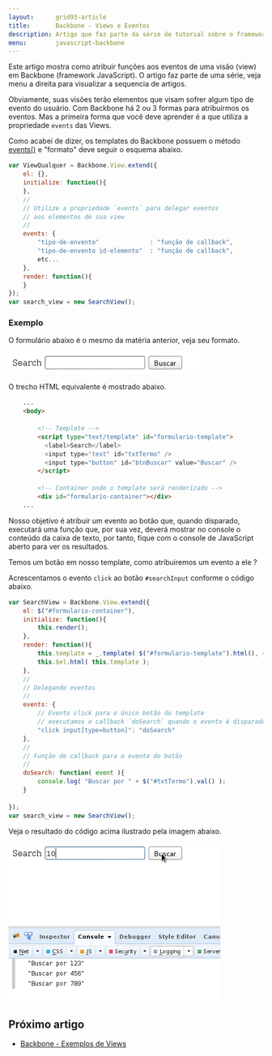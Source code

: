 ```yaml
---
layout:      grid93-article
title:       Backbone - Views e Eventos
description: Artigo que faz parte da série de tutorial sobre o framework Backbone (JavaSCcript) e que demonstra, de forma prática, como trabalhar com eventos nas Views.
menu:        javascript-backbone
---
```


Este artigo mostra como atribuir funções aos eventos de uma visão (view) em Backbone (framework JavaScript). O artigo
faz parte de uma série, veja menu a direita para visualizar a sequencia de artigos.

Obviamente, suas visões terão elementos que visam sofrer algum tipo de evento do usuário. Com Backbone há 2 ou 3 formas
para atribuírmos os eventos. Mas a primeira forma que você deve aprender é a que utiliza a propriedade `events` das Views.

Como acabei de dizer, os templates do Backbone possuem o método 
[events()](http://backbonejs.org/#View-delegateEvents "link-externo") e "formato" deve seguir o esquema abaixo.

```javascript
var ViewQualquer = Backbone.View.extend({
    el: {},
    initialize: function(){
    },
    //
    // Utilize a propriedade `events` para delegar eventos
    // aos elementos de sua view
    //
    events: {
        "tipo-de-envento"              : "função de callback",
        "tipo-de-envento id-elemento"  : "função de callback",
        etc...
    },
    render: function(){
    }
});
var search_view = new SearchView();
```



### Exemplo

O formulário abaixo é o mesmo da matéria anterior, veja seu formato.

![](formulario-web.png)

O trecho HTML equivalente é mostrado abaixo.

```html
    ...
    <body>

        <!-- Template -->
        <script type="text/template" id="formulario-template">
          <label>Search</label>
          <input type="text" id="txtTermo" />
          <input type="button" id="btnBuscar" value="Buscar" />
        </script>

        <!-- Container onde o template será renderizado -->
        <div id="formulario-container"></div>
    ...
```

Nosso objetivo é atribuir um evento ao botão que, quando disparado, executará uma função que, por sua vez, deverá mostrar
no console o conteúdo da caixa de texto, por tanto, fique com o console de JavaScript aberto para ver os resultados.

Temos um botão em nosso template, como atribuiremos um evento a ele ?

Acrescentamos o evento `click` ao botão `#searchInput` conforme o código abaixo.

```javascript
var SearchView = Backbone.View.extend({
    el: $("#formulario-container"),  
    initialize: function(){
        this.render();
    },
    render: function(){
        this.template = _.template( $("#formulario-template").html(), {} );
        this.$el.html( this.template );
    },
    //
    // Delegando eventos
    //
    events: {
        // Evento click para o único botão do template
        // executamos o callback `doSearch` quando o evento é disparado
        "click input[type=button]": "doSearch"
    },
    //
    // Função de callback para o evento do botão
    //
    doSearch: function( event ){
        console.log( "Buscar por " + $("#txtTermo").val() );
    }  
  
});
var search_view = new SearchView();
```

Veja o resultado do código acima ilustrado pela imagem abaixo.

![](resultados-no-console.png)

Próximo artigo
--

- [Backbone - Exemplos de Views](/javascript/backbone-views-exemplos/)